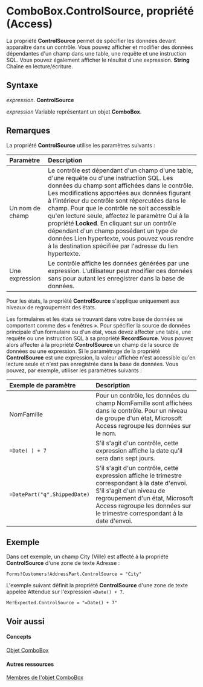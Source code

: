 
# ComboBox.ControlSource, propriété (Access)

La propriété  **ControlSource** permet de spécifier les données devant apparaître dans un contrôle. Vous pouvez afficher et modifier des données dépendantes d'un champ dans une table, une requête et une instruction SQL. Vous pouvez également afficher le résultat d'une expression. **String** Chaîne en lecture/écriture.


## Syntaxe

 _expression_. **ControlSource**

 _expression_ Variable représentant un objet **ComboBox**.


## Remarques

La propriété  **ControlSource** utilise les paramètres suivants :



|**Paramètre**|**Description**|
|:-----|:-----|
|Un nom de champ|Le contrôle est dépendant d'un champ d'une table, d'une requête ou d'une instruction SQL. Les données du champ sont affichées dans le contrôle. Les modifications apportées aux données figurant à l'intérieur du contrôle sont répercutées dans le champ. Pour que le contrôle ne soit accessible qu'en lecture seule, affectez le paramètre Oui à la propriété  **Locked**. En cliquant sur un contrôle dépendant d'un champ possédant un type de données Lien hypertexte, vous pouvez vous rendre à la destination spécifiée par l'adresse du lien hypertexte.|
|Une expression|Le contrôle affiche les données générées par une expression. L'utilisateur peut modifier ces données sans pour autant les enregistrer dans la base de données.|
Pour les états, la propriété  **ControlSource** s'applique uniquement aux niveaux de regroupement des états.

Les formulaires et les états se trouvant dans votre base de données se comportent comme des « fenêtres ». Pour spécifier la source de données principale d'un formulaire ou d'un état, vous devez affecter une table, une requête ou une instruction SQL à sa propriété  **RecordSource**. Vous pouvez alors affecter à la propriété **ControlSource** un champ de la source de données ou une expression. Si le paramétrage de la propriété **ControlSource** est une expression, la valeur affichée n'est accessible qu'en lecture seule et n'est pas enregistrée dans la base de données. Vous pouvez, par exemple, utiliser les paramètres suivants :



|**Exemple de paramètre**|**Description**|
|:-----|:-----|
|NomFamille|Pour un contrôle, les données du champ NomFamille sont affichées dans le contrôle. Pour un niveau de groupe d'un état, Microsoft Access regroupe les données sur le nom.|
| `=Date( ) + 7`|S'il s'agit d'un contrôle, cette expression affiche la date qu'il sera dans sept jours.|
| `=DatePart("q",ShippedDate)`|S'il s'agit d'un contrôle, cette expression affiche le trimestre correspondant à la date d'envoi. S'il s'agit d'un niveau de regroupement d'un état, Microsoft Access regroupe les données sur le trimestre correspondant à la date d'envoi.|

## Exemple

Dans cet exemple, un champ City (Ville) est affecté à la propriété  **ControlSource** d'une zone de texte Adresse :


```
Forms!Customers!AddressPart.ControlSource = "City"
```

L'exemple suivant définit la propriété  **ControlSource** d'une zone de texte appelée Attendue sur l'expression `=Date() + 7`.




```
Me!Expected.ControlSource = "=Date() + 7"
```


## Voir aussi


#### Concepts


[Objet ComboBox](1cf508d5-023e-eb38-3991-71e82b2a4e7e.md)
#### Autres ressources


[Membres de l'objet ComboBox](d0d83ca3-3698-295e-5335-7d0816557d6b.md)